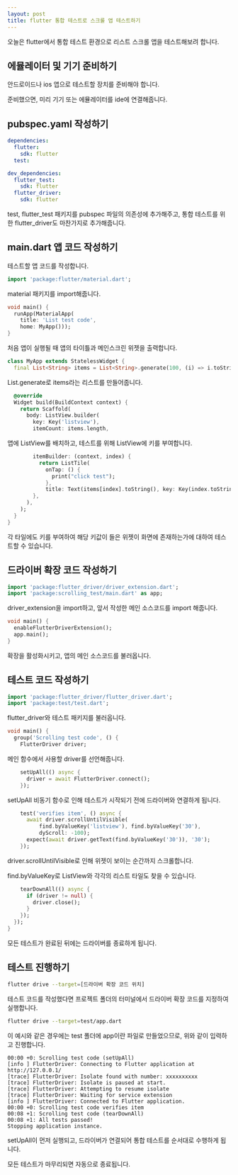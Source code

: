 ```yaml
---
layout: post
title: flutter 통합 테스트로 스크롤 앱 테스트하기
---
```


오늘은 flutter에서 통합 테스트 환경으로 리스트 스크롤 앱을 테스트해보려 합니다.

## 에뮬레이터 및 기기 준비하기

안드로이드나 ios 앱으로 테스트할 장치를 준비해야 합니다.

준비했으면, 미리 기기 또는 에뮬레이터를 ide에 연결해줍니다.

## pubspec.yaml 작성하기

```yaml
dependencies:
  flutter:
    sdk: flutter
  test:

dev_dependencies:
  flutter_test:
    sdk: flutter
  flutter_driver:
    sdk: flutter
```

test, flutter_test 패키지를 pubspec 파일의 의존성에 추가해주고, 통합 테스트를 위한 flutter_driver도 마찬가지로 추가해줍니다.

## main.dart 앱 코드 작성하기

테스트할 앱 코드를 작성합니다.

```dart
import 'package:flutter/material.dart';
```

material 패키지를 import해줍니다.

```dart
void main() {
  runApp(MaterialApp(
    title: 'List test code', 
    home: MyApp()));
}
```

처음 앱이 실행될 때 앱의 타이틀과 메인스크린 위젯을 출력합니다.

```dart
class MyApp extends StatelessWidget {
  final List<String> items = List<String>.generate(100, (i) => i.toString());
```

List.generate로 items라는 리스트를 만들어줍니다.

```dart
  @override
  Widget build(BuildContext context) {
    return Scaffold(
      body: ListView.builder(
        key: Key('listview'),
        itemCount: items.length,
```

앱에 ListView를 배치하고, 테스트를 위해 ListView에 키를 부여합니다.

```dart
        itemBuilder: (context, index) {
          return ListTile(
            onTap: () {
              print("click test");
            },
            title: Text(items[index].toString(), key: Key(index.toString())));
        },
      ),
    );
  }
}
```

각 타일에도 키를 부여하여 해당 키값이 들은 위젯이 화면에 존재하는가에 대하여 테스트할 수 있습니다.

## 드라이버 확장 코드 작성하기

```dart
import 'package:flutter_driver/driver_extension.dart';
import 'package:scrolling_test/main.dart' as app;
```

driver_extension을 import하고, 앞서 작성한 메인 소스코드를 import 해줍니다.

```dart
void main() {
  enableFlutterDriverExtension();
  app.main();
}
```

확장을 활성화시키고, 앱의 메인 소스코드를 불러옵니다.

## 테스트 코드 작성하기

```dart
import 'package:flutter_driver/flutter_driver.dart';
import 'package:test/test.dart';
```

flutter_driver와 테스트 패키지를 불러옵니다.

```dart
void main() {
  group('Scrolling test code', () {
    FlutterDriver driver;
```

메인 함수에서 사용할 driver를 선언해줍니다.

```dart
    setUpAll(() async {
      driver = await FlutterDriver.connect();
    });
```

setUpAll 비동기 함수로 인해 테스트가 시작되기 전에 드라이버와 연결하게 됩니다.

```dart
    test('verifies item', () async {
      await driver.scrollUntilVisible(
          find.byValueKey('listview'), find.byValueKey('30'),
          dyScroll: -100);
      expect(await driver.getText(find.byValueKey('30')), '30');
    });
```

driver.scrollUntilVisible로 인해 위젯이 보이는 순간까지 스크롤합니다.

find.byValueKey로 ListView와 각각의 리스트 타일도 찾을 수 있습니다.

```dart
    tearDownAll(() async {
      if (driver != null) {
        driver.close();
      }
    });
  });
}
```

모든 테스트가 완료된 뒤에는 드라이버를 종료하게 됩니다.

## 테스트 진행하기

```bash
flutter drive --target=[드라이버 확장 코드 위치]
```

테스트 코드를 작성했다면 프로젝트 폴더의 터미널에서 드라이버 확장 코드를 지정하여 실행합니다.

```bash
flutter drive --target=test/app.dart
```

이 예시와 같은 경우에는 test 폴더에 app이란 파일로 만들었으므로, 위와 같이 입력하고 진행합니다.

```
00:00 +0: Scrolling test code (setUpAll)
[info ] FlutterDriver: Connecting to Flutter application at http://127.0.0.1/
[trace] FlutterDriver: Isolate found with number: xxxxxxxxxx
[trace] FlutterDriver: Isolate is paused at start.
[trace] FlutterDriver: Attempting to resume isolate
[trace] FlutterDriver: Waiting for service extension
[info ] FlutterDriver: Connected to Flutter application.
00:00 +0: Scrolling test code verifies item
00:08 +1: Scrolling test code (tearDownAll)
00:08 +1: All tests passed!
Stopping application instance.
```

setUpAll이 먼저 실행되고, 드라이버가 연결되어 통합 테스트를 순서대로 수행하게 됩니다.

모든 테스트가 마무리되면 자동으로 종료됩니다.